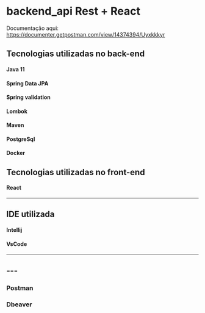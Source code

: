# backend_api Rest + React
 Documentação aqui: https://documenter.getpostman.com/view/14374394/Uyxkkkyr
 
## Tecnologias utilizadas no back-end

#### Java 11
#### Spring Data JPA
#### Spring validation
#### Lombok
#### Maven
#### PostgreSql
#### Docker

## Tecnologias utilizadas no front-end

#### React


<hr>

## IDE utilizada

#### Intellij
#### VsCode
<hr>

## ---

### Postman
### Dbeaver

